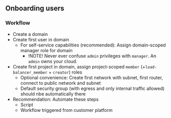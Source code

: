 ## Onboarding users

### Workflow
* Create a domain
* Create first user in domain
    - For self-service capabilities (recommended): Assign domain-scoped manager role for domain
        * !NOTE! Never ever confuse `admin` privileges with `manager`. An `admin` owns your cloud.
* Create first project in domain, assign project-scoped `member` (+`load-balancer_member` + `creator`) roles
    - Optional convenience: Create first network with subnet, first router, connect to public network and subnet
    - Default security group (with egress and only internal traffic allowed) should nbe automatically there
* Recommendation: Automate these steps
    - Script
    - Workflow triggered from customer platform
